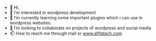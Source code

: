 - 👋 Hi, 
- 👀 I’m interested in wordpress development 
- 🌱 I’m currently learning some important plugins which i can use in wordpress websites.
- 💞️ I’m looking to collaborate on projects of wordpress and social media 
- 📫 How to reach me through mail or www.afifatech.com
